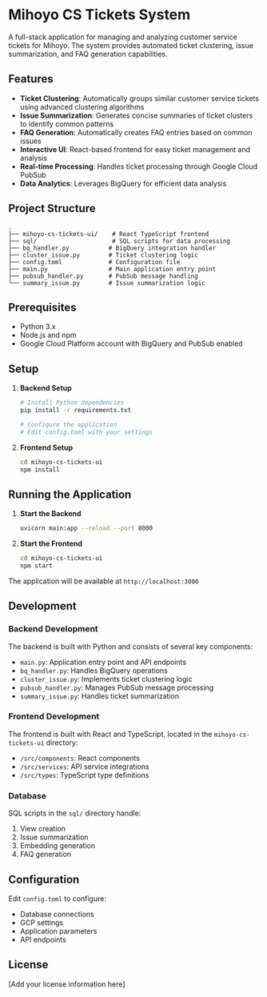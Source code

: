# Mihoyo CS Tickets System

A full-stack application for managing and analyzing customer service tickets for Mihoyo. The system provides automated ticket clustering, issue summarization, and FAQ generation capabilities.

## Features

- **Ticket Clustering**: Automatically groups similar customer service tickets using advanced clustering algorithms
- **Issue Summarization**: Generates concise summaries of ticket clusters to identify common patterns
- **FAQ Generation**: Automatically creates FAQ entries based on common issues
- **Interactive UI**: React-based frontend for easy ticket management and analysis
- **Real-time Processing**: Handles ticket processing through Google Cloud PubSub
- **Data Analytics**: Leverages BigQuery for efficient data analysis

## Project Structure

```
.
├── mihoyo-cs-tickets-ui/    # React TypeScript frontend
├── sql/                     # SQL scripts for data processing
├── bq_handler.py           # BigQuery integration handler
├── cluster_issue.py        # Ticket clustering logic
├── config.toml             # Configuration file
├── main.py                 # Main application entry point
├── pubsub_handler.py       # PubSub message handling
└── summary_issue.py        # Issue summarization logic
```

## Prerequisites

- Python 3.x
- Node.js and npm
- Google Cloud Platform account with BigQuery and PubSub enabled

## Setup

1. **Backend Setup**
   ```bash
   # Install Python dependencies
   pip install -r requirements.txt

   # Configure the application
   # Edit config.toml with your settings
   ```

2. **Frontend Setup**
   ```bash
   cd mihoyo-cs-tickets-ui
   npm install
   ```

## Running the Application

1. **Start the Backend**
   ```bash
   uvicorn main:app --reload --port 8000
   ```

2. **Start the Frontend**
   ```bash
   cd mihoyo-cs-tickets-ui
   npm start
   ```

The application will be available at `http://localhost:3000`

## Development

### Backend Development

The backend is built with Python and consists of several key components:
- `main.py`: Application entry point and API endpoints
- `bq_handler.py`: Handles BigQuery operations
- `cluster_issue.py`: Implements ticket clustering logic
- `pubsub_handler.py`: Manages PubSub message processing
- `summary_issue.py`: Handles ticket summarization

### Frontend Development

The frontend is built with React and TypeScript, located in the `mihoyo-cs-tickets-ui` directory:
- `/src/components`: React components
- `/src/services`: API service integrations
- `/src/types`: TypeScript type definitions

### Database

SQL scripts in the `sql/` directory handle:
1. View creation
2. Issue summarization
3. Embedding generation
4. FAQ generation

## Configuration

Edit `config.toml` to configure:
- Database connections
- GCP settings
- Application parameters
- API endpoints

## License

[Add your license information here]
